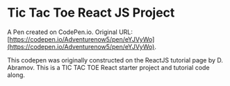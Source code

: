 # Tic Tac Toe React JS Project

A Pen created on CodePen.io. Original URL: [https://codepen.io/Adventurenow5/pen/eYJVyWo](https://codepen.io/Adventurenow5/pen/eYJVyWo).

This codepen was originally constructed on the ReactJS tutorial page by D. Abramov.  This is a TIC TAC TOE React starter project and tutorial code along.
